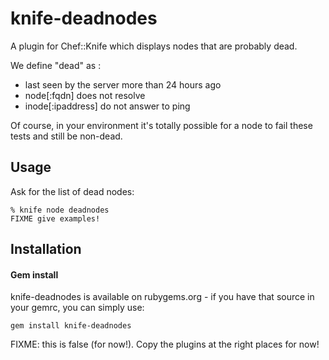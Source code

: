# knife-deadnodes

A plugin for Chef::Knife which displays nodes that are probably dead.

We define "dead" as :

* last seen by the server more than 24 hours ago
* node[:fqdn] does not resolve
* inode[:ipaddress] do not answer to ping

Of course, in your environment it's totally possible for a node to fail these tests and still be non-dead.

## Usage 


Ask for the list of dead nodes:

```
% knife node deadnodes 
FIXME give examples!
```

## Installation

#### Gem install

knife-deadnodes is available on rubygems.org - if you have that source in your gemrc, you can simply use:

    gem install knife-deadnodes

FIXME: this is false (for now!). Copy the plugins at the right places for now!
